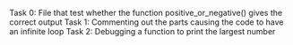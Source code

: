 Task 0: File that test whether the function positive_or_negative() gives the correct output
Task 1: Commenting out the parts causing the code to have an infinite loop
Task 2: Debugging a function to print the largest number

